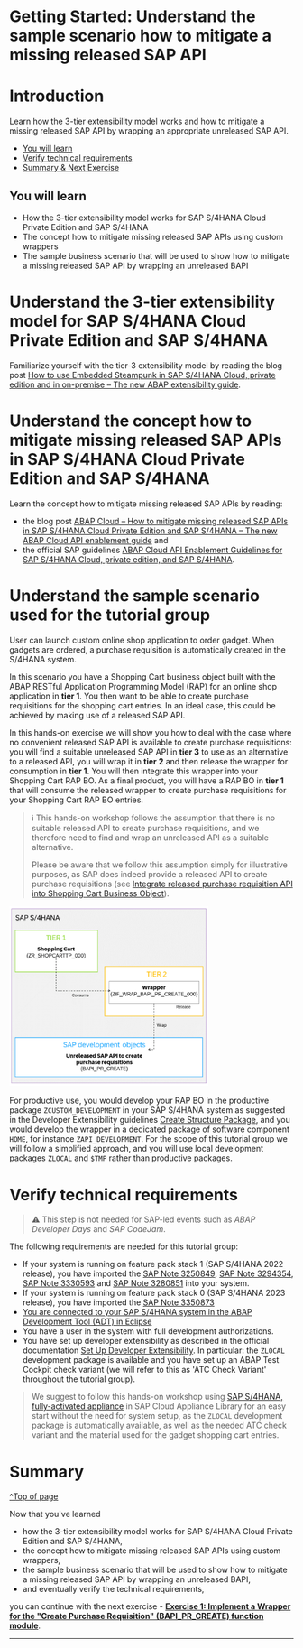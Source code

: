 # Getting Started: Understand the sample scenario how to mitigate a missing released SAP API
<!-- description --> 

# Introduction

Learn how the 3-tier extensibility model works and how to mitigate a missing released SAP API by wrapping an appropriate unreleased SAP API.

- [You will learn](#you-will-learn)
- [Verify technical requirements](#verify-technical-requirements)
- [Summary & Next Exercise](#summary)


## You will learn 
- How the 3-tier extensibility model works for SAP S/4HANA Cloud Private Edition and SAP S/4HANA
- The concept how to mitigate missing released SAP APIs using custom wrappers
- The sample business scenario that will be used to show how to mitigate a missing released SAP API by wrapping an unreleased BAPI 

# Understand the 3-tier extensibility model for SAP S/4HANA Cloud Private Edition and SAP S/4HANA

Familiarize yourself with the tier-3 extensibility model by reading the blog post [How to use Embedded Steampunk in SAP S/4HANA Cloud, private edition and in on-premise – The new ABAP extensibility guide](https://blogs.sap.com/2022/10/25/how-to-use-embedded-steampunk-in-sap-s-4hana-cloud-private-edition-and-in-on-premise-the-new-abap-extensibility-guide/).

# Understand the concept how to mitigate missing released SAP APIs in SAP S/4HANA Cloud Private Edition and SAP S/4HANA

Learn the concept how to mitigate missing released SAP APIs by reading:  
- the blog post [ABAP Cloud – How to mitigate missing released SAP APIs in SAP S/4HANA Cloud Private Edition and SAP S/4HANA – The new ABAP Cloud API enablement guide](https://blogs.sap.com/2023/05/24/abap-cloud-how-to-mitigate-missing-released-sap-apis-in-sap-s-4hana-cloud-private-edition-and-sap-s-4hana-the-new-abap-cloud-api-enablement-guide/) and 
- the official SAP guidelines [ABAP Cloud API Enablement Guidelines for SAP S/4HANA Cloud, private edition, and SAP S/4HANA](https://www.sap.com/documents/2023/05/b0bd8ae6-747e-0010-bca6-c68f7e60039b.html).

# Understand the sample scenario used for the tutorial group

User can launch custom online shop application to order gadget. When gadgets are ordered, a purchase requisition is automatically created in the S/4HANA system.

In this scenario you have a Shopping Cart business object built with the ABAP RESTful Application Programming Model (RAP) for an online shop application in **tier 1**. You then want to be able to create purchase requisitions for the shopping cart entries. In an ideal case, this could be achieved by making use of a released SAP API. 

In this hands-on exercise we will show you how to deal with the case where no convenient released SAP API is available to create purchase requisitions: you will find a suitable unreleased SAP API in **tier 3** to use as an alternative to a released API, you will wrap it in **tier 2** and then release the wrapper for consumption in **tier 1**. You will then integrate this wrapper into your Shopping Cart RAP BO. As a final product, you will have a RAP BO in **tier 1** that will consume the released wrapper to create purchase requisitions for your Shopping Cart RAP BO entries.

> ℹ️ This hands-on workshop follows the assumption that there is no suitable released API to create purchase requisitions, and we therefore need to find and wrap an unreleased API as a suitable alternative.   
> 
> Please be aware that we follow this assumption simply for illustrative purposes, as SAP does indeed provide a released API to create purchase requisitions (see [Integrate released purchase requisition API into Shopping Cart Business Object](https://developers.sap.com/tutorials/abap-s4hanacloud-purchasereq-integrate-api.html)).

<img src="images/scenario_overview.png" alt="Scenario overview" width="70%">

For productive use, you would develop your RAP BO in the productive package `ZCUSTOM_DEVELOPMENT` in your SAP S/4HANA system as suggested in the Developer Extensibility guidelines [Create Structure Package](https://help.sap.com/docs/ABAP_PLATFORM_NEW/b5670aaaa2364a29935f40b16499972d/076bbbf3fe584439938b27f49daa6765.html?version=202210.000), and you would develop the wrapper in a dedicated package of software component `HOME`, for instance `ZAPI_DEVELOPMENT`. For the scope of this tutorial group we will follow a simplified approach, and you will use local development packages `ZLOCAL` and `$TMP` rather than productive packages.

# Verify technical requirements

> ⚠️ This step is not needed for SAP-led events such as _ABAP Developer Days_ and _SAP CodeJam_.

The following requirements are needed for this tutorial group:

- If your system is running on feature pack stack 1 (SAP S/4HANA 2022 release), you have imported the [SAP Note 3250849](https://launchpad.support.sap.com/#/notes/3250849), [SAP Note 3294354](https://launchpad.support.sap.com/#/notes/3294354), [SAP Note 3330593](https://launchpad.support.sap.com/#/notes/3330593) and [SAP Note 3280851](https://launchpad.support.sap.com/#/notes/3280851) into your system.
- If your system is running on feature pack stack 0 (SAP S/4HANA 2023 release), you have imported the [SAP Note 3350873](https://launchpad.support.sap.com/#/notes/3350873)
- [You are connected to your SAP S/4HANA system in the ABAP Development Tool (ADT) in Eclipse](abap-s4hanacloud-login)
- You have a user in the system with full development authorizations.
- You have set up developer extensibility as described in the official documentation [Set Up Developer Extensibility](https://help.sap.com/docs/ABAP_PLATFORM_NEW/b5670aaaa2364a29935f40b16499972d/31367ef6c3e947059e0d7c1cbfcaae93.html?version=202210.000). In particular: the `ZLOCAL` development package is available and you have set up an ABAP Test Cockpit check variant (we will refer to this as 'ATC Check Variant' throughout the tutorial group).

> We suggest to follow this hands-on workshop using [SAP S/4HANA, fully-activated appliance](https://blogs.sap.com/2018/12/12/sap-s4hana-fully-activated-appliance-create-your-sap-s4hana-1809-system-in-a-fraction-of-the-usual-setup-time/) in SAP Cloud Appliance Library for an easy start without the need for system setup, as the `ZLOCAL` development package is automatically available, as well as the needed ATC check variant and the material used for the gadget shopping cart entries.


# Summary 
[^Top of page](#)

Now that you've learned 
- how the 3-tier extensibility model works for SAP S/4HANA Cloud Private Edition and SAP S/4HANA,
- the concept how to mitigate missing released SAP APIs using custom wrappers, 
- the sample business scenario that will be used to show how to mitigate a missing released SAP API by wrapping an unreleased BAPI,
- and eventually verify the technical requirements,

you can continue with the next exercise - **[Exercise 1: Implement a Wrapper for the "Create Purchase Requisition" (BAPI_PR_CREATE) function module](../ex1/README.md)**.

---
